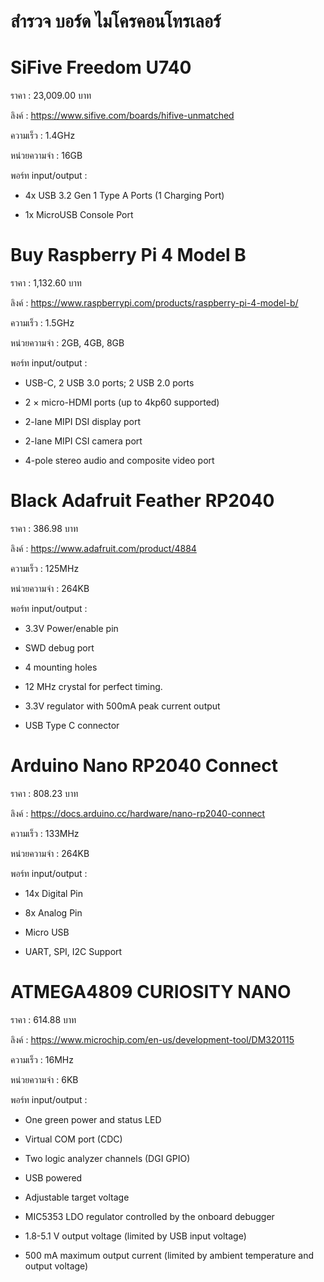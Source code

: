 # สำรวจ บอร์ด ไมโครคอนโทรเลอร์
# SiFive Freedom U740 
ราคา : 23,009.00 บาท

ลิงค์ : https://www.sifive.com/boards/hifive-unmatched

ความเร็ว : 1.4GHz

หน่วยความจำ : 16GB 

พอร์ท input/output : 

- 4x USB 3.2 Gen 1 Type A Ports (1 Charging Port)

- 1x MicroUSB Console Port

# Buy Raspberry Pi 4 Model B
ราคา : 1,132.60 บาท

ลิงค์ : https://www.raspberrypi.com/products/raspberry-pi-4-model-b/

ความเร็ว : 1.5GHz

หน่วยความจำ : 2GB, 4GB, 8GB

พอร์ท input/output : 

- USB-C, 2 USB 3.0 ports; 2 USB 2.0 ports

- 2 × micro-HDMI ports (up to 4kp60 supported)

- 2-lane MIPI DSI display port

- 2-lane MIPI CSI camera port

- 4-pole stereo audio and composite video port

# Black Adafruit Feather RP2040
ราคา : 386.98 บาท

ลิงค์ : https://www.adafruit.com/product/4884

ความเร็ว : 125MHz

หน่วยความจำ : 264KB

พอร์ท input/output :

- 3.3V Power/enable pin

- SWD debug port 

- 4 mounting holes

- 12 MHz crystal for perfect timing.

- 3.3V regulator with 500mA peak current output

- USB Type C connector

# Arduino Nano RP2040 Connect
ราคา : 808.23 บาท

ลิงค์ : https://docs.arduino.cc/hardware/nano-rp2040-connect

ความเร็ว : 133MHz

หน่วยความจำ : 264KB

พอร์ท input/output : 

- 14x Digital Pin

- 8x Analog Pin

- Micro USB

- UART, SPI, I2C Support

# ATMEGA4809 CURIOSITY NANO
ราคา : 614.88 บาท

ลิงค์ : https://www.microchip.com/en-us/development-tool/DM320115

ความเร็ว : 16MHz

หน่วยความจำ : 6KB

พอร์ท input/output :

- One green power and status LED

- Virtual COM port (CDC)

- Two logic analyzer channels (DGI GPIO)

- USB powered

- Adjustable target voltage

- MIC5353 LDO regulator controlled by the onboard debugger

- 1.8-5.1 V output voltage (limited by USB input voltage)

- 500 mA maximum output current (limited by ambient temperature and output voltage)
